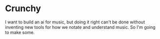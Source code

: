 # Crunchy
I want to build an ai for music, but doing it right can't be done without inventing new tools for how we notate and understand music. So I'm going to make some.

